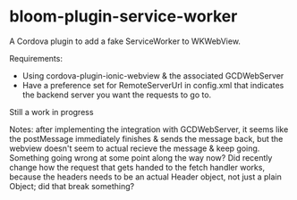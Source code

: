 # bloom-plugin-service-worker

A Cordova plugin to add a fake ServiceWorker to WKWebView.

Requirements:
 - Using cordova-plugin-ionic-webview & the associated GCDWebServer
 - Have a preference set for RemoteServerUrl in config.xml that
   indicates the backend server you want the requests to go to.

Still a work in progress

Notes: after implementing the integration with GCDWebServer, it seems like the postMessage immediately finishes & sends the message back, but the webview doesn't seem to actual recieve the message & keep going. Something going wrong at some point along the way now?
Did recently change how the request that gets handed to the fetch handler works, because the headers needs to be an actual Header object, not just a plain Object; did that break something?
